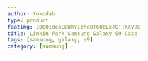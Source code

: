 ```yaml
---
author: tokodab
type: product
featimg: 100QIdeoCDWKYIzheQT6QcLxeQTTXXV8O
title: Linkin Park Samsung Galaxy S9 Case
tags: [samsung, galaxy, s9]
category: [samsung]
---
```

